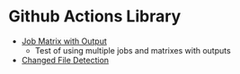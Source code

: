 # Github Actions Library

- [Job Matrix with Output](https://github.com/mikaelweave/github-actions-library/blob/master/.github/workflows/actions-multiple-job-matrix.yml)
  - Test of using multiple jobs and matrixes with outputs
- [Changed File Detection](https://github.com/mikaelweave/github-actions-library/blob/master/.github/workflows/actions-changed-file-detection.yml)
